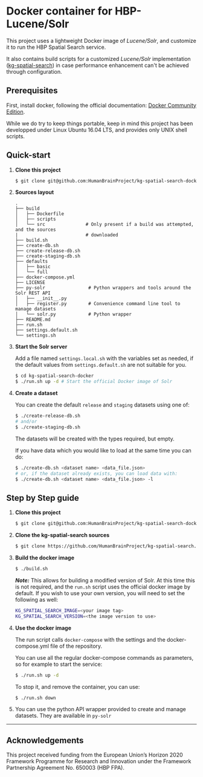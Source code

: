 # Docker container for HBP-Lucene/Solr #

This project uses a lightweight Docker image of *Lucene/Solr*, and customize it to run the HBP Spatial Search service.

It also contains build scripts for a customized *Lucene/Solr* implementation ([kg-spatial-search](https://github.com/HumanBrainProject/kg-spatial-search)) in case performance enhancement can't be achieved through configuration.

## Prerequisites

First, install docker, following the official documentation: [Docker Community Edition](https://www.docker.com/community-edition#/download).

While we do try to keep things portable, keep in mind this project has been developped under Linux Ubuntu 16.04 LTS, and provides only UNIX shell scripts.

## Quick-start

1. **Clone this project**

   ```sh
   $ git clone git@github.com:HumanBrainProject/kg-spatial-search-docker
   ```

2. **Sources layout**

   ```
   .
   ├── build
   │   ├── Dockerfile
   │   ├── scripts
   │   └── src               # Only present if a build was attempted, and the sources
   |                         # downloaded
   ├── build.sh
   ├── create-db.sh
   ├── create-release-db.sh
   ├── create-staging-db.sh
   ├── defaults
   │   ├── basic
   │   └── full
   ├── docker-compose.yml
   ├── LICENSE
   ├── py-solr                # Python wrappers and tools around the Solr REST API
   │   ├── __init__.py
   │   ├── register.py        # Convenience command line tool to manage datasets
   │   └── solr.py            # Python wrapper
   ├── README.md
   ├── run.sh
   ├── settings.default.sh
   └── settings.sh
   ```

3. **Start the Solr server**

   Add a file named `settings.local.sh` with the variables set as needed, if the default values from `settings.default.sh` are not suitable for you.

   ```sh
   $ cd kg-spatial-search-docker
   $ ./run.sh up -d # Start the official Docker image of Solr
   ```

4. **Create a dataset**

   You can create the default `release` and `staging` datasets using one of: 

   ```sh
   $ ./create-release-db.sh
   # and/or
   $ ./create-staging-db.sh
   ```

   The datasets will be created with the types required, but empty.

   If you have data which you would like to load at the same time you can do: 

   ```sh
   $ ./create-db.sh <dataset name> <data_file.json>
   # or, if the dataset already exists, you can load data with:
   $ ./create-db.sh <dataset name> <data_file.json> -l
   ```

## Step by Step guide

1. **Clone this project**

   ```sh
   $ git clone git@github.com:HumanBrainProject/kg-spatial-search-docker.git kg-spatial-search-docker
   ```

2. **Clone the kg-spatial-search sources**

   ```sh
   $ git clone https://github.com/HumanBrainProject/kg-spatial-search.git build/src/
   ```

3. **Build the docker image**  

   ```sh
   $ ./build.sh
   ```

   **_Note:_** This allows for building a modified version of Solr. At this time this is not required, and the `run.sh` script uses the official docker image by default. If you wish to use your own version, you will need to set the following as well:

   ```sh
   KG_SPATIAL_SEARCH_IMAGE=<your image tag>
   KG_SPATIAL_SEARCH_VERSION=<the image version to use>
   ```

4. **Use the docker image** 

   The run script calls `docker-compose` with the settings and the docker-compose.yml file of the repository.

   You can use all the regular docker-compose commands as parameters, so for example to start the service:

   ```sh
   $ ./run.sh up -d
   ```

   To stop it, and remove the container, you can use:

   ```sh
   $ ./run.sh down
   ```

5. You can use the python API wrapper provided to create and manage datasets. They are available in `py-solr`

---

## Acknowledgements

This project received funding from the European Union’s Horizon 2020 Framework Programme for Research and Innovation under the Framework Partnership Agreement No. 650003 (HBP FPA).
